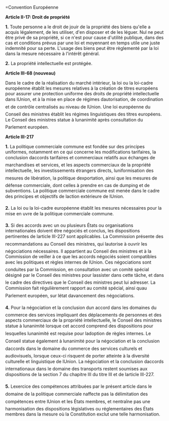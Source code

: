 =Convention Européenne

**Article II-17: Droit de propriété**

**1.** Toute personne a le droit de jouir de la propriété des biens
qu\'elle a acquis légalement, de les utiliser, d\'en disposer et de les
léguer. Nul ne peut être privé de sa propriété, si ce n\'est pour cause
d\'utilité publique, dans des cas et conditions prévus par une loi et
moyennant en temps utile une juste indemnité pour sa perte. L\'usage des
biens peut être règlementé par la loi dans la mesure nécessaire à
l\'intérêt général.

**2.** La propriété intellectuelle est protégée.

**Article III-68 (nouveau)**

Dans le cadre de la réalisation du marché intérieur, la loi ou la
loi-cadre européenne établit les mesures relatives à la création de
titres européens pour assurer une protection uniforme des droits de
propriété intellectuelle dans lUnion, et à la mise en place de régimes
dautorisation, de coordination et de contrôle centralisés au niveau de
lUnion. Une loi européenne du Conseil des ministres établit les régimes
linguistiques des titres européens. Le Conseil des ministres statue à
lunanimité après consultation du Parlement européen.

**Article III-217**

**1.** La politique commerciale commune est fondée sur des principes
uniformes, notamment en ce qui concerne les modifications tarifaires, la
conclusion daccords tarifaires et commerciaux relatifs aux échanges de
marchandises et services, et les aspects commerciaux de la propriété
intellectuelle, les investissements étrangers directs, luniformisation
des mesures de libération, la politique dexportation, ainsi que les
mesures de défense commerciale, dont celles à prendre en cas de dumping
et de subventions. La politique commerciale commune est menée dans le
cadre des principes et objectifs de laction extérieure de lUnion.

**2.** La loi ou la loi-cadre européenne établit les mesures nécessaires
pour la mise en uvre de la politique commerciale commune.

**3.** Si des accords avec un ou plusieurs États ou organisations
internationales doivent être négociés et conclus, les dispositions
pertinentes de larticle III-227 sont applicables. La Commission
présente des recommandations au Conseil des ministres, qui lautorise à
ouvrir les négociations nécessaires. Il appartient au Conseil des
ministres et à la Commission de veiller à ce que les accords négociés
soient compatibles avec les politiques et règles internes de lUnion.
Ces négociations sont conduites par la Commission, en consultation avec
un comité spécial désigné par le Conseil des ministres pour lassister
dans cette tâche, et dans le cadre des directives que le Conseil des
ministres peut lui adresser. La Commission fait régulièrement rapport au
comité spécial, ainsi quau Parlement européen, sur létat davancement
des négociations.

**4.** Pour la négociation et la conclusion dun accord dans les
domaines du commerce des services impliquant des déplacements de
personnes et des aspects commerciaux de la propriété intellectuelle, le
Conseil des ministres statue à lunanimité lorsque cet accord comprend
des dispositions pour lesquelles lunanimité est requise pour ladoption
de règles internes. Le Conseil statue également à lunanimité pour la
négociation et la conclusion daccords dans le domaine du commerce des
services culturels et audiovisuels, lorsque ceux-ci risquent de porter
atteinte à la diversité culturelle et linguistique de lUnion. La
négociation et la conclusion daccords internationaux dans le domaine
des transports restent soumises aux dispositions de la section 7 du
chapitre III du titre III et de larticle III-227.

**5.** Lexercice des compétences attribuées par le présent article dans
le domaine de la politique commerciale naffecte pas la délimitation des
compétences entre lUnion et les États membres, et nentraîne pas une
harmonisation des dispositions législatives ou réglementaires des États
membres dans la mesure où la Constitution exclut une telle
harmonisation.
